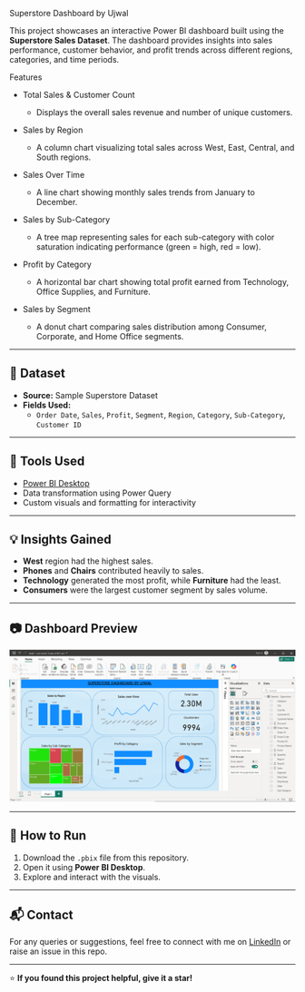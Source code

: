  Superstore Dashboard by Ujwal

This project showcases an interactive Power BI dashboard built using the **Superstore Sales Dataset**. The dashboard provides insights into sales performance, customer behavior, and profit trends across different regions, categories, and time periods.



Features

- Total Sales & Customer Count
  - Displays the overall sales revenue and number of unique customers.

- Sales by Region
  - A column chart visualizing total sales across West, East, Central, and South regions.

- Sales Over Time
  - A line chart showing monthly sales trends from January to December.

- Sales by Sub-Category
  - A tree map representing sales for each sub-category with color saturation indicating performance (green = high, red = low).

- Profit by Category
  - A horizontal bar chart showing total profit earned from Technology, Office Supplies, and Furniture.

- Sales by Segment
  - A donut chart comparing sales distribution among Consumer, Corporate, and Home Office segments.

---

## 📁 Dataset

- **Source:** Sample Superstore Dataset
- **Fields Used:**
  - `Order Date`, `Sales`, `Profit`, `Segment`, `Region`, `Category`, `Sub-Category`, `Customer ID`

---

## 📌 Tools Used

- [Power BI Desktop](https://powerbi.microsoft.com/)
- Data transformation using Power Query
- Custom visuals and formatting for interactivity

---

## 💡 Insights Gained

- **West** region had the highest sales.
- **Phones** and **Chairs** contributed heavily to sales.
- **Technology** generated the most profit, while **Furniture** had the least.
- **Consumers** were the largest customer segment by sales volume.

---

## 📷 Dashboard Preview

![Superstore Dashboard Preview](Screenshot%202025-08-06%20225344.png)

---

## 📌 How to Run

1. Download the `.pbix` file from this repository.
2. Open it using **Power BI Desktop**.
3. Explore and interact with the visuals.

---

## 📬 Contact

For any queries or suggestions, feel free to connect with me on [LinkedIn](https://www.linkedin.com/ujwalrathod) or raise an issue in this repo.

---

⭐ **If you found this project helpful, give it a star!**
